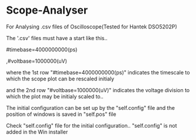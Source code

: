 # Scope-Analyser

For Analysing .csv files of Oscilloscope(Tested for Hantek DSO5202P)

The '.csv' files must have a start like this..

#timebase=4000000000(ps)

,#voltbase=1000000(uV)

where the 1st row "#timebase=4000000000(ps)" indicates the timescale to which the scope plot can be rescaled initialy

and the 2nd row "#voltbase=1000000(uV)" indicates the voltage division to which the plot may be initialy scaled to..

The initial configuration can be set up by the "self.config" file and the position of windows is saved in "self.pos" file

Check "self.config" file for the initial configuration.. "self.config" is not added in the Win installer
